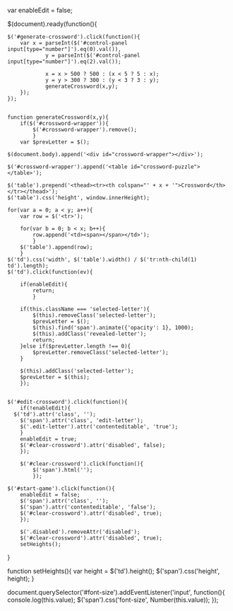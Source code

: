 var enableEdit = false;

$(document).ready(function(){
	
	$('#generate-crossword').click(function(){
		var x = parseInt($('#control-panel input[type="number"]').eq(0).val()),
				y = parseInt($('#control-panel input[type="number"]').eq(2).val());
				
				x = x > 500 ? 500 : (x < 5 ? 5 : x);
				y = y > 300 ? 300 : (y < 3 ? 3 : y);
				generateCrossword(x,y);
		});
	});
	
	
	function generateCrossword(x,y){
		if($('#crossword-wrapper')){
			$('#crossword-wrapper').remove();
			}
		var $prevLetter = $();
		
	$(document.body).append('<div id="crossword-wrapper"></div>');
	
	$('#crossword-wrapper').append('<table id="crossword-puzzle"></table>');
		
	$('table').prepend('<thead><tr><th colspan="' + x + '">Crossword</th></tr></thead>');
	$('table').css('height', window.innerHeight);
	
	for(var a = 0; a < y; a++){
		var row = $('<tr>');
		
		for(var b = 0; b < x; b++){
			row.append('<td><span></span></td>');
			}
		$('table').append(row);
		}
	$('td').css('width', $('table').width() / $('tr:nth-child(1) td').length);
	$('td').click(function(ev){
		
		if(enableEdit){
			return;
			}
		
		if(this.className === 'selected-letter'){
			$(this).removeClass('selected-letter');
			$prevLetter = $();
			$(this).find('span').animate({'opacity': 1}, 1000);
			$(this).addClass('revealed-letter');
			return;
		}else if($prevLetter.length !== 0){
			$prevLetter.removeClass('selected-letter');
		}
		
		$(this).addClass('selected-letter');
		$prevLetter = $(this);
		});
		
			
	$('#edit-crossword').click(function(){
		if(!enableEdit){
	  $('td').attr('class', '');
		$('span').attr('class', 'edit-letter');
		$('.edit-letter').attr('contenteditable', 'true');
		}
		enableEdit = true;
		$('#clear-crossword').attr('disabled', false);
		});
		
		$('#clear-crossword').click(function(){
			$('span').html('');
			});
		
	$('#start-game').click(function(){
		enableEdit = false;
		$('span').attr('class', '');
		$('span').attr('contenteditable', 'false');
		$('#clear-crossword').attr('disabled', true);
		});
		
		$('.disabled').removeAttr('disabled');
		$('#clear-crossword').attr('disabled', true);
		setHeights();
}


function setHeights(){
	var height = $('td').height();
	$('span').css('height', height);
	}
	
document.querySelector('#font-size').addEventListener('input', function(){
	console.log(this.value);
	$('span').css('font-size', Number(this.value));
});
